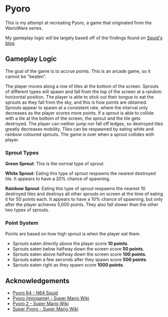 
# Pyoro


This is my attempt at recreating Pyoro, a game that originated from the WarioWare series.

My gameplay logic will be largely based off of the findings found on [Squid's blog](https://n64squid.com/homebrew/roms/pyoro-64/).


## Gameplay Logic

The goal of the game is to accrue points. This is an arcade game, so it cannot be "beaten".

The player moves along a row of tiles at the bottom of the screen. Sprouts of different types will spawn and fall from the top of the screen at a random horizontal position. The player is able to stick out their tongue to eat the sprouts as they fall from the sky, and this is how points are obtained. Sprouts appear to spawn at a consistent rate, where the interval only decreases as the player scores more points. If a sprout is able to collide with a tile at the bottom of the screen, the sprout and the tile gets destroyed. The player can neither jump nor fall off ledges, so destroyed tiles greatly decreases mobility. Tiles can be respawned by eating white and rainbow coloured sprouts. The game is over when a sprout collides with player.

### Sprout Types

**Green Sprout**: This is the normal type of sprout.

**White Sprout**: Eating this type of sprout respawns the nearest destroyed tile. It appears to have a 20% chance of spawning.

**Rainbow Sprout**: Eating this type of sprout respawns the nearest 10 destroyed tiles and destroys all other sprouts on screen at the time of eating it for 50 points each. It appears to have a 10% chance of spawning, but only after the player achieves 5,000 points. They also fall slower than the other two types of sprouts.

### Point System

Points are based on how high sprout is when the player eat them.

- Sprouts eaten directly above the player score **10 points**.
- Sprouts eaten below halfway down the screen score **50 points**.
- Sprouts eaten above halfway down the screen score **100 points**.
- Sprouts eaten a few seconds after they spawn score **500 points**.
- Sprouts eaten right as they spawn score **1000 points**.


## Acknowledgements

- [Pyoro 64 - N64 Squid](https://n64squid.com/homebrew/roms/pyoro-64/)
- [Pyoro (minigame) - Super Mario Wiki](https://www.mariowiki.com/Pyoro_(minigame))
- [Pyoro 2 - Super Mario Wiki](https://www.mariowiki.com/Pyoro_2)
- [Super Pyoro - Super Mario Wiki](https://www.mariowiki.com/Super_Pyoro)